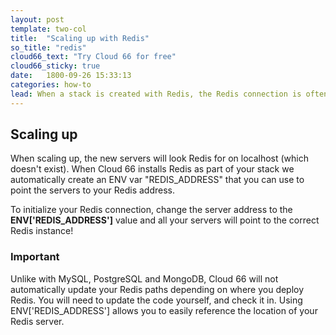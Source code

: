 ```yaml
---
layout: post
template: two-col
title:  "Scaling up with Redis"
so_title: "redis"
cloud66_text: "Try Cloud 66 for free"
cloud66_sticky: true
date:   1800-09-26 15:33:13
categories: how-to
lead: When a stack is created with Redis, the Redis connection is often initialized in the code using localhost.
---
```



## Scaling up
When scaling up, the new servers will look Redis for on localhost (which doesn't exist). When Cloud 66 installs Redis as part of your stack we automatically create an ENV var "REDIS&#95;ADDRESS" that you can use to point the servers to your Redis address.

To initialize your Redis connection, change the server address to the **ENV&#91;'REDIS&#95;ADDRESS'&#93;** value and all your servers will point to the correct Redis instance!

<div class="notice">
	<h3>Important</h3>
	<p>
		Unlike with MySQL, PostgreSQL and MongoDB, Cloud 66 will not automatically update your Redis paths depending on where you deploy Redis. You will need to update the code yourself, and check it in. Using ENV['REDIS&#95;ADDRESS'] allows you to easily reference the location of your Redis server.
	</p>
</div>
